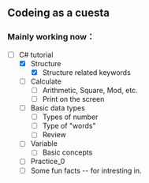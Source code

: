 ## Codeing as a cuesta

### Mainly working now：

- [ ] C# tutorial
    - [x] Structure
        - [x] Structure related keywords
    - [ ] Calculate
        - [ ] Arithmetic, Square, Mod, etc.
        - [ ] Print on the screen
    - [ ] Basic data types
        - [ ] Types of number
        - [ ] Type of "words"
        - [ ] Review
    - [ ] Variable
        - [ ] Basic concepts
    - [ ] Practice_0
    - [ ] Some fun facts -- for intresting in.

<!---
sushi3085/sushi3085 is a ✨ special ✨ repository because its `README.md` (this file) appears on your GitHub profile.
You can click the Preview link to take a look at your changes.
--->

